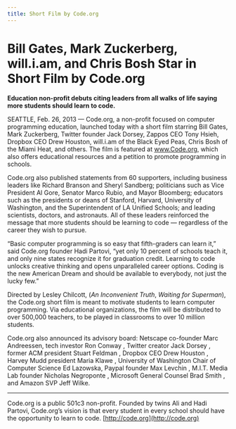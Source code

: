 ```yaml
---
title: Short Film by Code.org
---
```


# Bill Gates, Mark Zuckerberg, will.i.am, and Chris Bosh Star in Short Film by Code.org

**Education non-profit debuts citing leaders from all walks of life saying more students should learn to code.**

SEATTLE, Feb. 26, 2013 — Code.org, a non-profit focused on computer programming education, launched today with a short film starring Bill Gates, Mark Zuckerberg, Twitter founder Jack Dorsey, Zappos CEO Tony Hsieh, Dropbox CEO Drew Houston, will.i.am of the Black Eyed Peas, Chris Bosh of the Miami Heat, and others. The film is featured at www.Code.org, which also offers educational resources and a petition to promote programming in schools.

Code.org also published statements from 60 supporters, including business leaders like Richard Branson and Sheryl Sandberg; politicians such as Vice President Al Gore, Senator Marco Rubio, and Mayor Bloomberg; educators such as the presidents or deans of Stanford, Harvard, University of Washington, and the Superintendent of LA Unified Schools; and leading scientists, doctors, and astronauts. All of these leaders reinforced the message that more students should be learning to code — regardless of the career they wish to pursue.

“Basic computer programming is so easy that fifth-graders can learn it,” said Code.org founder Hadi Partovi, “yet only 10 percent of schools teach it, and only nine states recognize it for graduation credit. Learning to code unlocks creative thinking and opens unparalleled career options. Coding is the new American Dream and should be available to everybody, not just the lucky few.”

Directed by Lesley Chilcott, (*An Inconvenient Truth*, *Waiting for Superman*), the Code.org short film is meant to motivate students to learn computer programming. Via educational organizations, the film will be distributed to over 500,000 teachers, to be played in classrooms to over 10 million students.

Code.org also announced its advisory board: Netscape co-founder Marc Andreessen, tech investor Ron Conway , Twitter creator Jack Dorsey , former ACM president Stuart Feldman , Dropbox CEO Drew Houston , Harvey Mudd president Maria Klawe , University of Washington Chair of Computer Science Ed Lazowska, Paypal founder Max Levchin , M.I.T. Media Lab founder Nicholas Negroponte , Microsoft General Counsel Brad Smith , and Amazon SVP Jeff Wilke.

---

Code.org is a public 501c3 non-profit. Founded by twins Ali and Hadi Partovi, Code.org’s vision is that every student in every school should have the opportunity to learn to code. 
[http://code.org](http://code.org)